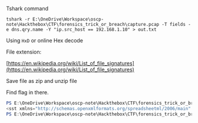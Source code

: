 Tshark command
```tshark
tshark -r E:\OneDrive\Workspace\oscp-note\Hackthebox\CTF\forensics_trick_or_breach\capture.pcap -T fields -e dns.qry.name -Y "ip.src_host == 192.168.1.10" > out.txt
```

Using `HxD` or online Hex decode


File extension:

[https://en.wikipedia.org/wiki/List_of_file_signatures](https://en.wikipedia.org/wiki/List_of_file_signatures)

Save file as zip and unzip file

Find flag in there.

```powershell
PS E:\OneDrive\Workspace\oscp-note\Hackthebox\CTF\forensics_trick_or_breach> findstr /s /i HTB *.*
<sst xmlns="http://schemas.openxmlformats.org/spreadsheetml/2006/main" count="28" uniqueCount="22"><si><t>Recipe Assignment</t></si><si><t>In this sheet there are assigned the ingredients of the punken pun secret project.</t></si><si><t>Subject</t></si><si><t>Assignment</t></si><si><t>Status</t></si><si><t>Time</t></si><si><t>Start date</t></si><si><t>Due on</t></si><si><t>Andrew</t></si><si><t>1 Fillet of a fenny snake</t></si><si><t>In progress</t></si><si><t>Nick</t></si><si><t>3 LizardΓÇÖs legs</t></si><si><t>Not started</t></si><si><t>3 Bat wings</t></si><si><t>Mike</t></si><si><t>3 Halloween chips</t></si><si><t>Done</t></si><si><t>HTB{M4g1c_c4nn0t_pr3v3nt_d4t4_br34ch}</t></si><si><t>Skipped</t></si><si><t>Team Members</t></si><si><t>Member of the Punkenpun project.</t></si></sst>
PS E:\OneDrive\Workspace\oscp-note\Hackthebox\CTF\forensics_trick_or_breach>
```